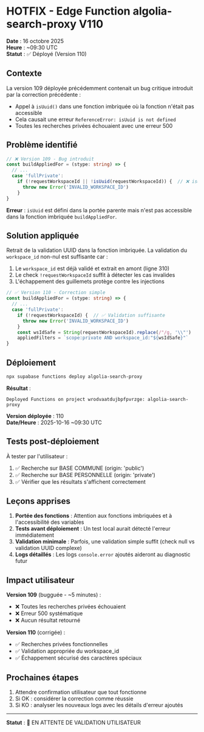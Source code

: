 # HOTFIX - Edge Function algolia-search-proxy V110

**Date** : 16 octobre 2025  
**Heure** : ~09:30 UTC  
**Statut** : ✅ Déployé (Version 110)

## Contexte

La version 109 déployée précédemment contenait un bug critique introduit par la correction précédente :
- Appel à `isUuid()` dans une fonction imbriquée où la fonction n'était pas accessible
- Cela causait une erreur `ReferenceError: isUuid is not defined`
- Toutes les recherches privées échouaient avec une erreur 500

## Problème identifié

```typescript
// ❌ Version 109 - Bug introduit
const buildAppliedFor = (stype: string) => {
  // ...
  case 'fullPrivate':
    if (!requestWorkspaceId || !isUuid(requestWorkspaceId)) {  // ❌ isUuid non accessible ici
      throw new Error('INVALID_WORKSPACE_ID')
    }
}
```

**Erreur** : `isUuid` est défini dans la portée parente mais n'est pas accessible dans la fonction imbriquée `buildAppliedFor`.

## Solution appliquée

Retrait de la validation UUID dans la fonction imbriquée. La validation du `workspace_id` non-nul est suffisante car :
1. Le `workspace_id` est déjà validé et extrait en amont (ligne 310)
2. Le check `!requestWorkspaceId` suffit à détecter les cas invalides
3. L'échappement des guillemets protège contre les injections

```typescript
// ✅ Version 110 - Correction simple
const buildAppliedFor = (stype: string) => {
  // ...
  case 'fullPrivate':
    if (!requestWorkspaceId) {  // ✅ Validation suffisante
      throw new Error('INVALID_WORKSPACE_ID')
    }
    const wsIdSafe = String(requestWorkspaceId).replace(/"/g, '\\"')
    appliedFilters = `scope:private AND workspace_id:"${wsIdSafe}"`
}
```

## Déploiement

```bash
npx supabase functions deploy algolia-search-proxy
```

**Résultat** :
```
Deployed Functions on project wrodvaatdujbpfpvrzge: algolia-search-proxy
```

**Version déployée** : 110  
**Date/Heure** : 2025-10-16 ~09:30 UTC

## Tests post-déploiement

À tester par l'utilisateur :
1. ✅ Recherche sur BASE COMMUNE (origin: 'public')
2. ✅ Recherche sur BASE PERSONNELLE (origin: 'private')
3. ✅ Vérifier que les résultats s'affichent correctement

## Leçons apprises

1. **Portée des fonctions** : Attention aux fonctions imbriquées et à l'accessibilité des variables
2. **Tests avant déploiement** : Un test local aurait détecté l'erreur immédiatement
3. **Validation minimale** : Parfois, une validation simple suffit (check null vs validation UUID complexe)
4. **Logs détaillés** : Les logs `console.error` ajoutés aideront au diagnostic futur

## Impact utilisateur

**Version 109** (bugguée - ~5 minutes) :
- ❌ Toutes les recherches privées échouaient
- ❌ Erreur 500 systématique
- ❌ Aucun résultat retourné

**Version 110** (corrigée) :
- ✅ Recherches privées fonctionnelles
- ✅ Validation appropriée du workspace_id
- ✅ Échappement sécurisé des caractères spéciaux

## Prochaines étapes

1. Attendre confirmation utilisateur que tout fonctionne
2. Si OK : considérer la correction comme réussie
3. Si KO : analyser les nouveaux logs avec les détails d'erreur ajoutés

---

**Statut** : 🔄 EN ATTENTE DE VALIDATION UTILISATEUR

